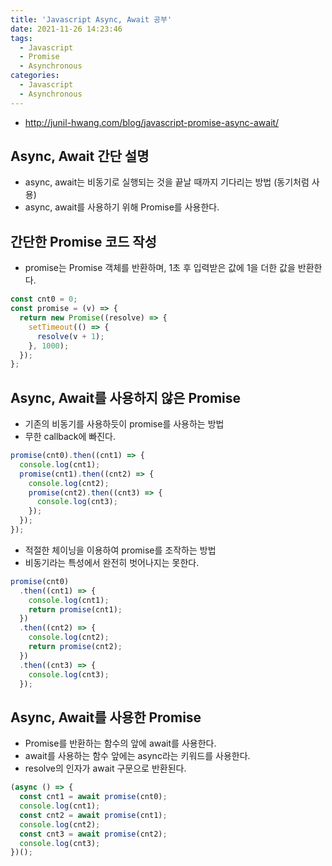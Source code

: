 ```yaml
---
title: 'Javascript Async, Await 공부'
date: 2021-11-26 14:23:46
tags:
  - Javascript
  - Promise
  - Asynchronous
categories:
  - Javascript
  - Asynchronous
---
```


- http://junil-hwang.com/blog/javascript-promise-async-await/

## Async, Await 간단 설명

- async, await는 비동기로 실행되는 것을 끝날 때까지 기다리는 방법 (동기처럼 사용)
- async, await를 사용하기 위해 Promise를 사용한다.

## 간단한 Promise 코드 작성

- promise는 Promise 객체를 반환하며, 1초 후 입력받은 값에 1을 더한 값을 반환한다.

```javascript
const cnt0 = 0;
const promise = (v) => {
  return new Promise((resolve) => {
    setTimeout(() => {
      resolve(v + 1);
    }, 1000);
  });
};
```

## Async, Await를 사용하지 않은 Promise

- 기존의 비동기를 사용하듯이 promise를 사용하는 방법
- 무한 callback에 빠진다.

```javascript
promise(cnt0).then((cnt1) => {
  console.log(cnt1);
  promise(cnt1).then((cnt2) => {
    console.log(cnt2);
    promise(cnt2).then((cnt3) => {
      console.log(cnt3);
    });
  });
});
```

- 적절한 체이닝을 이용하여 promise를 조작하는 방법
- 비동기라는 특성에서 완전히 벗어나지는 못한다.

```javascript
promise(cnt0)
  .then((cnt1) => {
    console.log(cnt1);
    return promise(cnt1);
  })
  .then((cnt2) => {
    console.log(cnt2);
    return promise(cnt2);
  })
  .then((cnt3) => {
    console.log(cnt3);
  });
```

## Async, Await를 사용한 Promise

- Promise를 반환하는 함수의 앞에 await를 사용한다.
- await를 사용하는 함수 앞에는 async라는 키워드를 사용한다.
- resolve의 인자가 await 구문으로 반환된다.

```javascript
(async () => {
  const cnt1 = await promise(cnt0);
  console.log(cnt1);
  const cnt2 = await promise(cnt1);
  console.log(cnt2);
  const cnt3 = await promise(cnt2);
  console.log(cnt3);
})();
```
